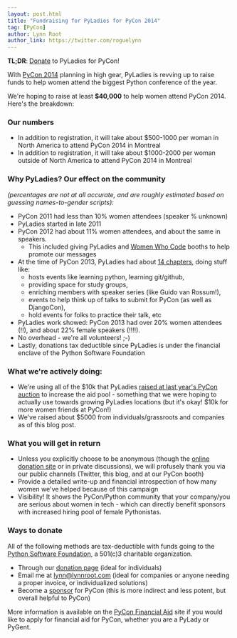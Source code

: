 ```yaml
---
layout: post.html
title: "Fundraising for PyLadies for PyCon 2014"
tag: [PyCon]
author: Lynn Root
author_link: https://twitter.com/roguelynn
---
```


**TL;DR**: [Donate](#ways-to-donate) to PyLadies for PyCon!

With [PyCon 2014][0] planning in high gear, PyLadies is revving up to raise funds to help women attend the biggest Python conference of the year.

We're hoping to raise at least **$40,000** to help women attend PyCon 2014.  Here's the breakdown:

### Our numbers

* In addition to registration, it will take about $500-1000 per woman in North America to attend PyCon 2014 in Montreal
* In addition to registration, it will take about $1000-2000 per woman outside of North America to attend PyCon 2014 in Montreal

### Why PyLadies? Our effect on the community 
_(percentages are not at all accurate, and are roughly estimated based on guessing names-to-gender scripts):_

* PyCon 2011 had less than 10% women attendees (speaker % unknown)
* PyLadies started in late 2011
* PyCon 2012 had about 11% women attendees, and about the same in speakers. 
	* This included giving PyLadies and [Women Who Code][8] booths to help promote our messages
* At the time of PyCon 2013, PyLadies had about [14 chapters][7], doing stuff like:
	* hosts events like learning python, learning git/github, 
	* providing space for study groups,
	* enriching members with speaker series (like Guido van Rossum!),
	* events to help think up of talks to submit for PyCon (as well as DjangoCon),
	* hold events for folks to practice their talk, etc
* PyLadies work showed: PyCon 2013 had over 20% women attendees (!!), and about 22% female speakers (!!!!).
* No overhead - we're all volunteers! ;-)
* Lastly, donations tax deductible since PyLadies is under the financial enclave of the Python Software Foundation

### What we're actively doing:

* We're using all of the $10k that PyLadies [raised at last year's PyCon auction][9] to increase the aid pool - something that we were hoping to actually use towards growing PyLadies locations (but it's okay! $10k for more women friends at PyCon!)
* We've raised about $5000 from individuals/grassroots and companies as of this blog post.


### What you will get in return

* Unless you explicitly choose to be anonymous (though the [online donation site][5] or in private discussions), we will profusely thank you via our public channels (Twitter, this blog, and at our PyCon booth)
* Provide a detailed write-up and financial introspection of how many women we've helped because of this campaign
* Visibility! It shows the PyCon/Python community that your company/you are serious about women in tech - which can directly benefit sponsors with increased hiring pool of female Pythonistas.


### Ways to donate

All of the following methods are tax-deductible with funds going to the [Python Software Foundation][1], a 501(c)3 charitable organization.

* Through our [donation page][4] (ideal for individuals)
* Email me at [lynn@lynnroot.com][2] (ideal for companies or anyone needing a proper invoice, or individualized solutions)
* Become a [sponsor][6] for PyCon (this is more indirect and less potent, but overall helpful to PyCon)


More information is available on the [PyCon Financial Aid][5] site if you would like to apply for financial aid for PyCon, whether you are a PyLady or PyGent.





[0]: http://us.pycon.org/2014
[1]: http://python.org/psf
[2]: mailto:lynn@lynnroot.com?subject=PyLadies%20Donation
[3]: http://pyladies.com/blog
[4]: https://psfmember.org/civicrm/contribute/transact?reset=1&id=6
[5]: https://us.pycon.org/2014/assistance/
[6]: https://us.pycon.org/2014/sponsors/prospectus/
[7]: https://github.com/pyladies/pyladies/tree/master/www/locations
[8]: http://www.meetup.com/women-who-code-sf
[9]: http://www.marketwired.com/press-release/-1771597.htm